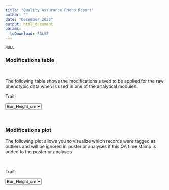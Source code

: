 ```yaml
---
title: "Quality Assurance Pheno Report"
author: ""
date: "December 2023"
output: html_document
params:
  toDownload: FALSE
---
```







```
NULL
```


### Modifications table
<p>&nbsp;</p>

The following table shows the modifications saved to be applied for the raw phenotypic data when is used in one of the analytical modules.

<!--html_preserve--><div class="form-group shiny-input-container">
<label class="control-label" id="qaRawApp_1-traitQa-label" for="qaRawApp_1-traitQa">Trait:</label>
<div>
<select id="qaRawApp_1-traitQa" class="shiny-input-select"><option value="Ear_Height_cm" selected>Ear_Height_cm</option>
<option value="Yield_Mg_ha">Yield_Mg_ha</option></select>
<script type="application/json" data-for="qaRawApp_1-traitQa" data-nonempty="">{"plugins":["selectize-plugin-a11y"]}</script>
</div>
</div><!--/html_preserve-->


<!--html_preserve--><div class="datatables html-widget html-widget-output shiny-report-size html-fill-item" id="qaRawApp_1-out3e88085c6c244ac7" style="width:100%;height:auto;"></div><!--/html_preserve-->



<p>&nbsp;</p>

### Modifications plot

The following plot allows you to visualize which records were tagged as outliers and will be ignored in posterior analyses if this QA time stamp is added to the posterior analyses.

<p>&nbsp;</p>

<!--html_preserve--><div class="form-group shiny-input-container">
<label class="control-label" id="qaRawApp_1-traitQaBox-label" for="qaRawApp_1-traitQaBox">Trait:</label>
<div>
<select id="qaRawApp_1-traitQaBox" class="shiny-input-select"><option value="Ear_Height_cm" selected>Ear_Height_cm</option>
<option value="Yield_Mg_ha">Yield_Mg_ha</option></select>
<script type="application/json" data-for="qaRawApp_1-traitQaBox" data-nonempty="">{"plugins":["selectize-plugin-a11y"]}</script>
</div>
</div><!--/html_preserve-->

<!--html_preserve--><div class="shiny-plot-output html-fill-item" id="qaRawApp_1-outd4931764a043b088" style="width:100%;height:400px;"></div><!--/html_preserve-->









